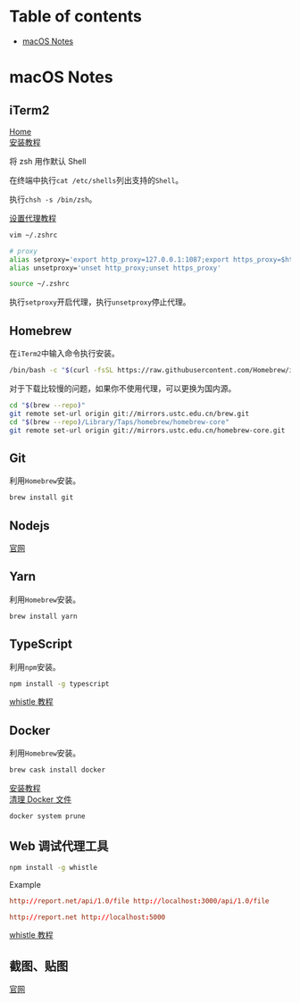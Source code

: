 # Table of contents

- [macOS Notes](#macos-notes)

# macOS Notes

## iTerm2

[Home](https://www.iterm2.com/index.html) \
[安装教程](https://www.jianshu.com/p/ba08713c2b19)

将 zsh 用作默认 Shell

在终端中执行`cat /etc/shells`列出支持的`Shell`。

执行`chsh -s /bin/zsh`。

[设置代理教程](https://my.oschina.net/Jerrymingzj/blog/805769)

```bash
vim ~/.zshrc

# proxy
alias setproxy='export http_proxy=127.0.0.1:1087;export https_proxy=$http_proxy'
alias unsetproxy='unset http_proxy;unset https_proxy'

source ~/.zshrc
```

执行`setproxy`开启代理，执行`unsetproxy`停止代理。

## Homebrew

在`iTerm2`中输入命令执行安装。

```bash
/bin/bash -c "$(curl -fsSL https://raw.githubusercontent.com/Homebrew/install/master/install.sh)"
```

对于下载比较慢的问题，如果你不使用代理，可以更换为国内源。

```bash
cd "$(brew --repo)"
git remote set-url origin git://mirrors.ustc.edu.cn/brew.git
cd "$(brew --repo)/Library/Taps/homebrew/homebrew-core"
git remote set-url origin git://mirrors.ustc.edu.cn/homebrew-core.git
```

## Git

利用`Homebrew`安装。

```bash
brew install git
```

## Nodejs

[官网](https://nodejs.org/)

## Yarn

利用`Homebrew`安装。

```bash
brew install yarn
```

## TypeScript

利用`npm`安装。

```bash
npm install -g typescript
```

[whistle 教程](https://wproxy.org/whistle/)

## Docker

利用`Homebrew`安装。

```bash
brew cask install docker
```

[安装教程](https://yeasy.gitbook.io/docker_practice/install/mac) \
[清理 Docker 文件](https://www.cnblogs.com/yogoup/p/12143103.html)

```bash
docker system prune
```

## Web 调试代理工具

```bash
npm install -g whistle
```

Example

```conf
http://report.net/api/1.0/file http://localhost:3000/api/1.0/file

http://report.net http://localhost:5000
```

[whistle 教程](https://wproxy.org/whistle/)

## 截图、贴图

[官网](https://zh.snipaste.com)
